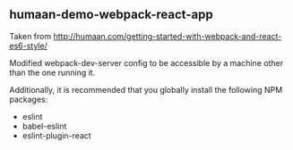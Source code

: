 ## humaan-demo-webpack-react-app

Taken from http://humaan.com/getting-started-with-webpack-and-react-es6-style/

Modified webpack-dev-server config to be accessible by a machine other than the one running it.

Additionally, it is recommended that you globally install the following NPM packages:

* eslint
* babel-eslint
* eslint-plugin-react